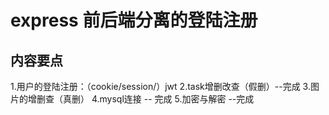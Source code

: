 # express 前后端分离的登陆注册
## 内容要点
1.用户的登陆注册：（cookie/session/）jwt
2.task增删改查（假删）--完成
3.图片的增删查（真删）
4.mysql连接 -- 完成 
5.加密与解密 --完成
